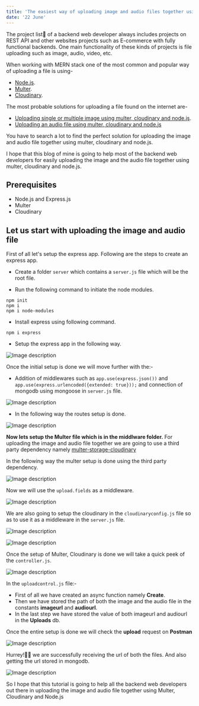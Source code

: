```yaml
---
title: 'The easiest way of uploading image and audio files together using Multer, Cloudinary, and Node.js.'
date: '22 June'
---
```


The project list📃 of a backend web developer always includes projects on REST API and other websites projects such as E-commerce with fully functional backends. One main functionality of these kinds of projects is file uploading such as image, audio, video, etc. 

When working with MERN stack one of the most common and popular way of uploading a file is using-

- [Node.js](https://www.w3schools.com/nodejs/nodejs_intro.asp).
- [Multer](https://expressjs.com/en/resources/middleware/multer.html#:~:text=Multer%20is%20a%20node.,multipart%2Fform%2Ddata%20).
- [Cloudinary](https://cloudinary.com/documentation/node_quickstart).

The most probable solutions for uploading a file found on the internet are-

- [Uploading single or multiple image using multer, cloudinary and node.js](https://www.geeksforgeeks.org/how-to-upload-single-multiple-image-to-cloudinary-using-node-js/).
- [Uploading an audio file using multer, cloudinary and node.js](https://cloudinary.com/documentation/node_image_and_video_upload)

You have to search a lot to find the perfect solution for uploading the image and audio file together using multer, cloudinary and node.js.

I hope that this blog of mine is going to help most of the backend web developers for easily uploading the image and the audio file together using multer, cloudinary and node.js.

## Prerequisites
- Node.js and Express.js
- Multer
- Cloudinary

## Let us start with uploading the image and audio file 

First of all let's setup the express app. Following are the steps to create an express app. 

- Create a folder `server` which contains a `server.js` file which will be the root file. 

- Run the following command to initiate the node modules.

```
npm init
npm i
npm i node-modules
```
- Install express using following command.

```
npm i express
```
- Setup the express app in the following way.

![Image description](https://dev-to-uploads.s3.amazonaws.com/uploads/articles/40adm59824jae2wft0ko.png)

Once the initial setup is done we will move further with the:-
- Addition of middlewares such as `app.use(express.json())` and `app.use(express.urlencoded({extended: true}));` and connection of mongodb using mongoose in `server.js` file.

![Image description](https://dev-to-uploads.s3.amazonaws.com/uploads/articles/k45653l15w5es701x1cs.png)

- In the following way the routes setup is done.

![Image description](https://dev-to-uploads.s3.amazonaws.com/uploads/articles/7og8xfsdcne2f235dkdk.png)

**Now lets setup the Multer file which is in the middlware folder.**
For uploading the image and audio file together we are going to use a third party dependency namely [multer-storage-cloudinary](https://www.npmjs.com/package/multer-storage-cloudinary)

In the following way the multer setup is done using the third party dependency.

![Image description](https://dev-to-uploads.s3.amazonaws.com/uploads/articles/1ips7opiq39z2ajyvuny.png) 

Now we will use the `upload.fields` as a middleware.

![Image description](https://dev-to-uploads.s3.amazonaws.com/uploads/articles/80lp17l4vko49i4sxa6q.png)

We are also going to setup the cloudinary in the `cloudinaryconfig.js` file so as to use it as a middleware in the `server.js` file.

![Image description](https://dev-to-uploads.s3.amazonaws.com/uploads/articles/969eff5botukmjbiivzl.png)

![Image description](https://dev-to-uploads.s3.amazonaws.com/uploads/articles/1sd173tkll5hiabh7ux8.png)

Once the setup of Multer, Cloudinary is done we will take a quick peek of the `controller.js`.

![Image description](https://dev-to-uploads.s3.amazonaws.com/uploads/articles/8pf2kfz719u1l1flxr6e.png)

In the `uploadcontrol.js` file:-
- First of all we have created an async function namely **Create**.
- Then we have stored the path of both the image and the audio file in the constants **imageurl** and **audiourl**.
- In the last step we have stored the value of both imageurl and audiourl in the **Uploads** db.

Once the entire setup is done we will check the **upload** request on **Postman**

![Image description](https://dev-to-uploads.s3.amazonaws.com/uploads/articles/0qi2imscymvi4p6afmbv.png)

Hurrey!🥳🥳 we are successfully receiving the url of both the files.
And also getting the url stored in mongodb.

![Image description](https://dev-to-uploads.s3.amazonaws.com/uploads/articles/z0m07vy504g3voux0tbj.png)

So I hope that this tutorial is going to help all the backend web developers out there in uploading the image and audio file together using Multer, Cloudinary and Node.js
 

